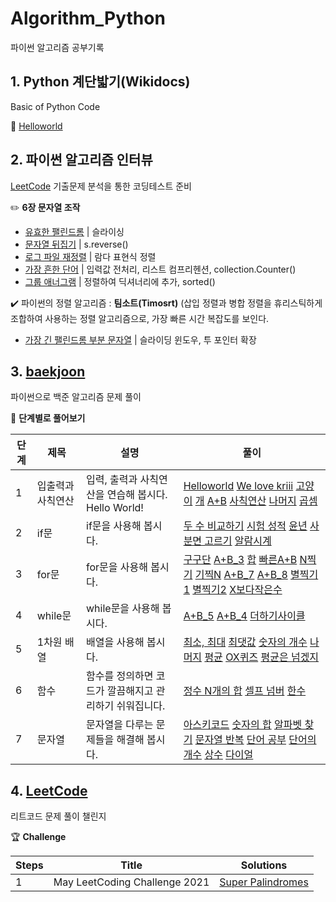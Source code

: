 # Algorithm_Python
파이썬 알고리즘 공부기록


## 1. Python 계단밟기(Wikidocs)

Basic of Python Code

📂 [Helloworld](https://github.com/SoyeonHH/Algorithm_Python/tree/main/Helloworld)




## 2. 파이썬 알고리즘 인터뷰

[LeetCode](https://github.com/SoyeonHH/Algorithm_Python/tree/main/LeetCode) 기출문제 분석을 통한 코딩테스트 준비

✏️ **6장 문자열 조작**

  * [유효한 팰린드롬](https://github.com/SoyeonHH/Algorithm_Python/blob/main/LeetCode/125.py) | 슬라이싱
  * [문자열 뒤집기](https://github.com/SoyeonHH/Algorithm_Python/blob/main/LeetCode/344.py) | s.reverse()
  * [로그 파일 재정렬](https://github.com/SoyeonHH/Algorithm_Python/blob/main/LeetCode/937.py) | 람다 표현식 정렬
  * [가장 흔한 단어](https://github.com/SoyeonHH/Algorithm_Python/blob/main/LeetCode/819.py) | 입력값 전처리, 리스트 컴프리헨션, collection.Counter()
  * [그룹 애너그램](https://github.com/SoyeonHH/Algorithm_Python/blob/main/LeetCode/49.py) | 정렬하여 딕셔너리에 추가, sorted()

✔️ 파이썬의 정렬 알고리즘 : **팀소트(Timosrt)** (삽입 정렬과 병합 정렬을 휴리스틱하게 조합하여 사용하는 정렬 알고리즘으로, 가장 빠른 시간 복잡도를 보인다.

 * [가장 긴 팰린드롬 부분 문자열](https://github.com/SoyeonHH/Algorithm_Python/blob/main/LeetCode/5.py) | 슬라이딩 윈도우, 투 포인터 확장



## 3. [baekjoon](https://www.acmicpc.net/user/sodus1102)

파이썬으로 백준 알고리즘 문제 풀이

📎 **단계별로 풀어보기**

단계|제목|설명|풀이
---|---|---|---
1|입출력과 사칙연산|입력, 출력과 사칙연산을 연습해 봅시다. Hello World!|[Helloworld](https://github.com/SoyeonHH/Algorithm_Python/blob/main/baekjoon/2557.py)  [We love kriii](https://github.com/SoyeonHH/Algorithm_Python/blob/main/baekjoon/10718.py)  [고양이](https://github.com/SoyeonHH/Algorithm_Python/blob/main/baekjoon/10171.py)  [개](https://github.com/SoyeonHH/Algorithm_Python/blob/main/baekjoon/10172.py)  [A+B](https://github.com/SoyeonHH/Algorithm_Python/blob/main/baekjoon/1000.py)  [사칙연산](https://github.com/SoyeonHH/Algorithm_Python/blob/main/baekjoon/10869.py)  [나머지](https://github.com/SoyeonHH/Algorithm_Python/blob/main/baekjoon/10430.py)  [곱셈](https://github.com/SoyeonHH/Algorithm_Python/blob/main/baekjoon/2588.py)
2|if문|if문을 사용해 봅시다.|[두 수 비교하기](https://github.com/SoyeonHH/Algorithm_Python/blob/main/baekjoon/1330.py) [시험 성적](https://github.com/SoyeonHH/Algorithm_Python/blob/main/baekjoon/9498.py) [윤년](https://github.com/SoyeonHH/Algorithm_Python/blob/main/baekjoon/2753.py) [사분면 고르기](https://github.com/SoyeonHH/Algorithm_Python/blob/main/baekjoon/14681.py) [알람시계](https://github.com/SoyeonHH/Algorithm_Python/blob/main/baekjoon/2884.py)
3|for문|for문을 사용해 봅시다.|[구구단](https://github.com/SoyeonHH/Algorithm_Python/blob/main/baekjoon/2739.py) [A+B_3](https://github.com/SoyeonHH/Algorithm_Python/blob/main/baekjoon/10950.py) [합](https://github.com/SoyeonHH/Algorithm_Python/blob/main/baekjoon/8389.py) [빠른A+B](https://github.com/SoyeonHH/Algorithm_Python/blob/main/baekjoon/15552.py) [N찍기](https://github.com/SoyeonHH/Algorithm_Python/blob/main/baekjoon/2741.py) [기찍N](https://github.com/SoyeonHH/Algorithm_Python/blob/main/baekjoon/2742.py) [A+B_7](https://github.com/SoyeonHH/Algorithm_Python/blob/main/baekjoon/11021.py) [A+B_8](https://github.com/SoyeonHH/Algorithm_Python/blob/main/baekjoon/11022.py) [별찍기1](https://github.com/SoyeonHH/Algorithm_Python/blob/main/baekjoon/2438.py) [별찍기2](https://github.com/SoyeonHH/Algorithm_Python/blob/main/baekjoon/2439.py) [X보다작은수](https://github.com/SoyeonHH/Algorithm_Python/blob/main/baekjoon/10871.py)
4|while문|while문을 사용해 봅시다.|[A+B_5](https://github.com/SoyeonHH/Algorithm_Python/blob/main/baekjoon/10952.py) [A+B_4](https://github.com/SoyeonHH/Algorithm_Python/blob/main/baekjoon/10951.py) [더하기사이클](https://github.com/SoyeonHH/Algorithm_Python/blob/main/baekjoon/1110.py)
5|1차원 배열|배열을 사용해 봅시다.|[최소, 최대](https://github.com/SoyeonHH/Algorithm_Python/blob/main/baekjoon/10818.py) [최댓값](https://github.com/SoyeonHH/Algorithm_Python/blob/main/baekjoon/2562.py) [숫자의 개수](https://github.com/SoyeonHH/Algorithm_Python/blob/main/baekjoon/2577.py) [나머지](https://github.com/SoyeonHH/Algorithm_Python/blob/main/baekjoon/3052.py) [평균](https://github.com/SoyeonHH/Algorithm_Python/blob/main/baekjoon/1546.py) [OX퀴즈](https://github.com/SoyeonHH/Algorithm_Python/blob/main/baekjoon/8958.py) [평균은 넘겠지](https://github.com/SoyeonHH/Algorithm_Python/blob/main/baekjoon/4344.py)
6|함수|함수를 정의하면 코드가 깔끔해지고 관리하기 쉬워집니다.|[정수 N개의 합](https://github.com/SoyeonHH/Algorithm_Python/blob/main/baekjoon/15596.py) [셀프 넘버](https://github.com/SoyeonHH/Algorithm_Python/blob/main/baekjoon/4673.py) [한수](https://github.com/SoyeonHH/Algorithm_Python/blob/main/baekjoon/1065.py)
7|문자열|문자열을 다루는 문제들을 해결해 봅시다.|[아스키코드](https://github.com/SoyeonHH/Algorithm_Python/blob/main/baekjoon/11654.py) [숫자의 합](https://github.com/SoyeonHH/Algorithm_Python/blob/main/baekjoon/11720.py) [알파벳 찾기](https://github.com/SoyeonHH/Algorithm_Python/blob/main/baekjoon/10809.py) [문자열 반복](https://github.com/SoyeonHH/Algorithm_Python/blob/main/baekjoon/2675.py) [단어 공부](https://github.com/SoyeonHH/Algorithm_Python/blob/main/baekjoon/1157.py) [단어의 개수](https://github.com/SoyeonHH/Algorithm_Python/blob/main/baekjoon/1152.py) [상수](https://github.com/SoyeonHH/Algorithm_Python/blob/main/baekjoon/2908.py) [다이얼](https://github.com/SoyeonHH/Algorithm_Python/blob/main/baekjoon/5622.py)



## 4. [LeetCode](https://leetcode.com/sodus1102/)

리트코드 문제 풀이 챌린지

🏆 **Challenge**

Steps|Title|Solutions
 ---|---|---
 1|May LeetCoding Challenge 2021|[Super Palindromes](https://github.com/SoyeonHH/Algorithm_Python/blob/main/LeetCode/906.py)
